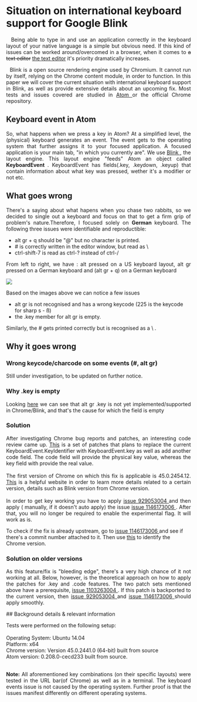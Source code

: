 #  Situation on international keyboard support for Google Blink

<p align="justify">
&nbsp; Being able to type in and use an application correctly in the keyboard layout of your native language is a simple but obvious need. If this kind of issues can be worked around/overcomed in a browser, when it comes to <strike>a text editor</strike> <a href=https://atom.io> the text editor</a> it's priority dramatically increases.
</p>


<p align="justify">
&nbsp; Blink is a open source rendering engine used by Chromium. It cannot run by itself, relying on the Chrome content module, in order to function. In this paper we will cover the current situation with international keyboard support in Blink, as well as provide extensive details about an upcoming fix. Most tests and issues covered are studied in <a href=https://atom.io/> Atom </a> or the official Chrome repository.
</p>


## Keyboard event in Atom
<p align="justify">
So, what happens when we press a key in Atom? At a simplified level, the (physical) keyboard generates an event. The event gets to the operating system that further assigns it to your focused application. A focused application is your main tab, "in which you currently are". We use <a href=http://www.chromium.org/blink> Blink </a>, the layout engine. This layout engine "feeds" Atom an object called <b> KeyboardEvent </b>. KeyboardEvent has fields(.key, .keydown, .keyup) that contain information about what key was pressed, wether it's a modifier or not etc.
</p>

## What goes wrong

<p align="justify">
There's a saying about what hapens when you chase two rabbits, so we decided to single out a keyboard and focus on that to get a firm grip of problem's nature.Therefore, I focused solely on <b> German </b> keyboard. The following three issues were identifiable and reproductible:
</p>

- alt gr + q should be "@" but no character is printed.
- \# is correctly written in the editor window, but read as \
- ctrl-shift-7 is read as ctrl-? instead of ctrl-/

<p align="justify"> From left to right, we have : alt pressed on a US keyboard layout, alt gr pressed on a German keyboard and (alt gr + q) on a German keyboard</p>
<img src=http://i.imgur.com/jentXet.png>



<p align="justify"> Based on the images above we can notice a few issues </p>

- alt gr is not recognised and has a wrong keycode (225 is the keycode for sharp s - ß)
- the .key member for alt gr is empty.

<p align="justify"> Similarly, the # gets printed correctly but is recognised as a \ . </p>

## Why it goes wrong

### Wrong keycode/charcode on some events (#, alt gr)

<p align="justify"> Still under investigation, to be updated on further notice. </p>

### Why .key is empty

<p align="justify"> Looking <a href=https://chromium.googlesource.com/chromium/blink/+/master/Source/core/events/KeyboardEvent.cpp>here</a> we can see that alt gr .key is not yet implemented/supported in Chrome/Blink, and that's the cause for which the field is empty</p>

### Solution

<p align="justify"> After investigating  Chrome bug reports and patches, an interesting code review came up. <a href=https://codereview.chromium.org/929053004>This</a> is a set of patches that plans to replace the current KeyboardEvent.KeyIdentifier with KeyboardEvent.key as well as add another code field. The code field will provide the physical key value, whereas the key field with provide the real value. <br><br>
The first version of Chrome on which this fix is applicable is 45.0.2454.12. <a href=https://omahaproxy.appspot.com> This</a> is a helpful website in order to learn more details related to a certain version, details such as Blink version from Chrome version. <br><br>
In order to get key working you have to apply <a href=https://codereview.chromium.org/929053004> issue 929053004 </a>  and then apply ( manually, if it doesn't auto apply) the issue <a href=https://codereview.chromium.org/1146173006> issue 1146173006 </a>. After that, you will no longer be required to enable the experimental flag. It will work as is. </p>

To check if the fix is already upstream, go to <a href=https://codereview.chromium.org/1146173006> issue 1146173006 </a> and see if there's a commit number attached to it. Then use <a href=https://omahaproxy.appspot.com> this</a> to identify the Chrome version.

### Solution on older versions

<p align="justify">
As this feature/fix is "bleeding edge", there's a very high chance of it not working at all.  Below, however, is the theoretical approach on how  to apply the patches for .key and .code features. The two patch sets mentioned above have a prerequisite, <a href=https://codereview.chromium.org/1103263004>issue 1103263004 </a>. If  this patch is backported to the current version, then <a href=https://codereview.chromium.org/929053004> issue 929053004 </a> and <a href=https://codereview.chromium.org/1146173006> issue 1146173006 </a> should apply smoothly. </p>

</p>
## Background details & relevant information

<p align="justify">
Tests were performed on the following setup: <br><br>
Operating System: Ubuntu 14.04<br>
Platform: x64<br>
Chrome version: Version 45.0.2441.0 (64-bit) built from source <br>
Atom version: 0.208.0-cecd233 built from source. <br> <br>
</p>
<p align="justify"><b> Note:</b>  All aforementioned key combinations (on their specific layouts) were tested in the URL bar(of Chrome) as well as in a terminal. The keyboard events issue is not caused by the operating system. Further proof is that the issues manifest differently on different operating systems. </p>

